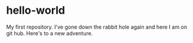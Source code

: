 # hello-world
My first repository.
I've gone down the rabbit hole again and here I am on git hub.  Here's to a new adventure.
